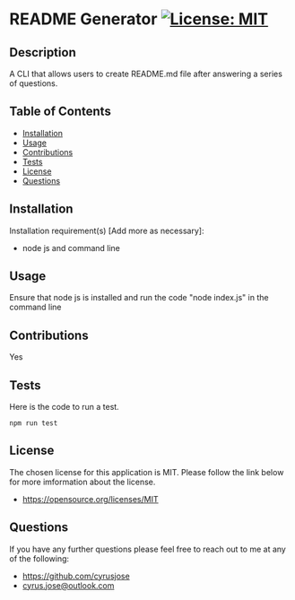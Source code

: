  # README Generator   [![License: MIT](https://img.shields.io/badge/License-MIT-yellow.svg)](https://opensource.org/licenses/MIT)
 ## Description
 A CLI that allows users to create README.md file after answering a series of questions.
 ## Table of Contents
 <!--ts-->
  * [Installation](#Installation)
  * [Usage](#Usage)
  * [Contributions](#Contributions)
  * [Tests](#Tests)
  * [License](#License)
  * [Questions](#Questions)
 <!--te-->
 ## Installation
 Installation requirement(s) [Add more as necessary]: 
 * node js and command line
 ## Usage
 Ensure that node js is installed and run the code "node index.js" in the command line
 ## Contributions
 Yes
 ## Tests
 Here is the code to run a test.
 ```
 npm run test
 ```
 ## License
 The chosen license for this application is MIT. Please follow the link below for more imformation about the license.
 * https://opensource.org/licenses/MIT
 ## Questions
 If you have any further questions please feel free to reach out to me at any of the following: 

 * https://github.com/cyrusjose
 * cyrus.jose@outlook.com

